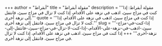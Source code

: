 +++
author = "أبقراط"
title = "مقولة أبقراط"
description = '''مقولة أبقراط: إذا كنت في مزاج سيئ، اذهب في نزهة على الأقدام، إذا كنت لا تزال في مزاج سيئ، فانتقل إلى نزهة أخرى.'''
quote = '''إذا كنت في مزاج سيئ، اذهب في نزهة على الأقدام، إذا كنت لا تزال في مزاج سيئ، فانتقل إلى نزهة أخرى.'''
slug = '''إذا-كنت-في-مزاج-سيئ،-اذهب-في-نزهة-على-الأقدام،-إذا-كنت-لا-تزال-في-مزاج-سيئ،-فانتقل-إلى-نزهة-أخرى'''
+++
إذا كنت في مزاج سيئ، اذهب في نزهة على الأقدام، إذا كنت لا تزال في مزاج سيئ، فانتقل إلى نزهة أخرى.
